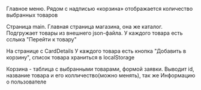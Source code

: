 Главное меню. Рядом с надписью «корзина» отображается количество выбранных товаров

Страница main. Главная страница магазина, она же каталог. Подгружает товары из внешнего json-файла. У каждого товара есть сслыка "Перейти к товару" 

На странице с CardDetails У каждого товара есть кнопка "Добавить в корзину", список товара храниться в localStorage

Корзина - таблица с выбранными товарами, формой заявки. Выводит id, название товара и его колличество(можно менять), так же  Информацию о пользователе 